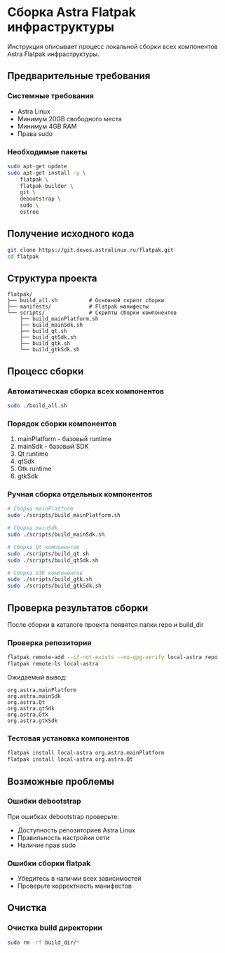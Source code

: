# Сборка Astra Flatpak инфраструктуры

Инструкция описывает процесс локальной сборки всех компонентов Astra Flatpak инфраструктуры.

## Предварительные требования

### Системные требования
- Astra Linux 
- Минимум 20GB свободного места
- Минимум 4GB RAM
- Права sudo

### Необходимые пакеты
```bash
sudo apt-get update
sudo apt-get install -y \
    flatpak \
    flatpak-builder \
    git \
    debootstrap \
    sudo \
    ostree
```

## Получение исходного кода

```bash
git clone https://git.devos.astralinux.ru/flatpak.git
cd flatpak
```

## Структура проекта
```
flatpak/
├── build_all.sh          # Основной скрипт сборки
├── manifests/            # Flatpak манифесты
└── scripts/              # Скрипты сборки компонентов
    ├── build_mainPlatform.sh
    ├── build_mainSdk.sh
    ├── build_qt.sh
    ├── build_qtSdk.sh
    ├── build_gtk.sh
    └── build_gtkSdk.sh
```

## Процесс сборки

### Автоматическая сборка всех компонентов
```bash
sudo ./build_all.sh
```

### Порядок сборки компонентов
1. mainPlatform - базовый runtime
2. mainSdk - базовый SDK
3. Qt runtime
4. qtSdk
5. Gtk runtime
6. gtkSdk

### Ручная сборка отдельных компонентов
```bash
# Сборка mainPlatform
sudo ./scripts/build_mainPlatform.sh

# Сборка mainSdk
sudo ./scripts/build_mainSdk.sh

# Сборка Qt компонентов
sudo ./scripts/build_qt.sh
sudo ./scripts/build_qtSdk.sh

# Сборка GTK компонентов
sudo ./scripts/build_gtk.sh
sudo ./scripts/build_gtkSdk.sh
```

## Проверка результатов сборки

После сборки в каталоге проекта появятся папки repo и build_dir 
### Проверка репозитория
```bash
flatpak remote-add --if-not-exists --no-gpg-verify local-astra repo
flatpak remote-ls local-astra
```

Ожидаемый вывод:
```
org.astra.mainPlatform
org.astra.mainSdk
org.astra.Qt
org.astra.qtSdk
org.astra.Gtk
org.astra.gtkSdk
```

### Тестовая установка компонентов
```bash
flatpak install local-astra org.astra.mainPlatform
flatpak install local-astra org.astra.Qt
```

## Возможные проблемы

### Ошибки debootstrap
При ошибках debootstrap проверьте:
- Доступность репозиториев Astra Linux
- Правильность настройки сети
- Наличие прав sudo

### Ошибки сборки flatpak
- Убедитесь в наличии всех зависимостей
- Проверьте корректность манифестов

## Очистка

### Очистка build директории
```bash
sudo rm -rf build_dir/*
```

